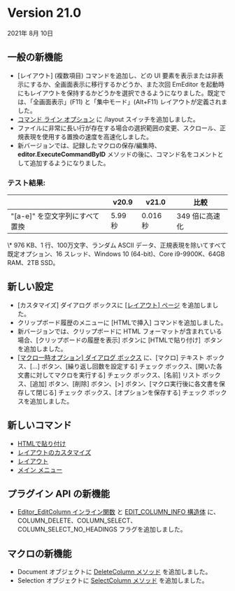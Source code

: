 # Version 21.0

2021年 8月 10日

## 一般の新機能

- \[レイアウト\] (複数項目) コマンドを追加し、どの UI 要素を表示または非表示にするか、全画面表示に移行するかどうか、また次回 EmEditor を起動時にもレイアウトを保持するかどうかを選択できるようになりました。既定では、「全画面表示」(F11) と「集中モード」(Alt+F11) レイアウトが定義されました。
- [コマンド ライン オプション](../howto/file/file_commandline) に /layout スイッチを追加しました。
- ファイルに非常に長い行が存在する場合の選択範囲の変更、スクロール、正規表現を使用する置換の速度を高速化しました。
- 新バージョンでは、記録したマクロの保存/編集時、 **editor.ExecuteCommandByID** メソッドの後に、コマンド名をコメントとして追加するようになりました。

### テスト結果:

|  | v20.9 | v21.0 | 比較 |
| --- | --- | --- | --- |
| "\[a-e\]" を空文字列にすべて置換 | 5.99 秒 | 0.016 秒 | 349 倍に高速化 |

\\* 976 KB、1 行、100万文字、ランダム ASCII データ、正規表現を除いてすべて既定オプション、16 スレッド、Windows 10 (64-bit)、Core i9-9900K、64GB RAM、2TB SSD。

## 新しい設定

- \[カスタマイズ\] ダイアログ ボックスに [\[レイアウト\] ページ](../dlg/customize/layouts/index) を追加しました。
- クリップボード履歴のメニューに \[HTMLで挿入\] コマンドを追加しました。
- 新バージョンでは、クリップボードに HTML フォーマットが含まれている場合、\[クリップボードの履歴を表示\] ボタンに \[HTMLで貼り付け\]  ボタンを追加しました。
- [\[マクロ一時オプション\] ダイアログ ボックス](../dlg/macro_temp_options/index) に、\[マクロ\] テキスト ボックス、\[...\] ボタン、\[繰り返し回数を設定する\] チェック ボックス、\[開いた各文書に対してマクロを実行する\] チェック ボックス、\[名前\] リスト ボックス、\[追加\] ボタン、\[削除\] ボタン、\[>\] ボタン、\[マクロ実行後に各文書を保存して閉じる\] チェック ボックス、\[オプションを保存する\] チェック ボックスを追加しました。

## 新しいコマンド

- [HTMLで貼り付け](../cmd/edit/paste_html)
- [レイアウトのカスタマイズ](../cmd/tools/customize_layouts)
- [レイアウト](../cmd/view/layout1)
- [メイン メニュー](../cmd/view/main_menu)

## プラグイン API の新機能

- [Editor\_EditColumn インライン関数](../plugin/macro/editor_editcolumn) と [EDIT\_COLUMN\_INFO 構造体](../plugin/structure/edit_column_info) に、COLUMN\_DELETE、COLUMN\_SELECT、COLUMN\_SELECT\_NO\_HEADINGS フラグを追加しました。

## マクロの新機能

- Document オブジェクトに [DeleteColumn メソッド](../macro/document/delete_column) を追加しました。
- Selection オブジェクトに [SelectColumn メソッド](../macro/selection/select_column) を追加しました。